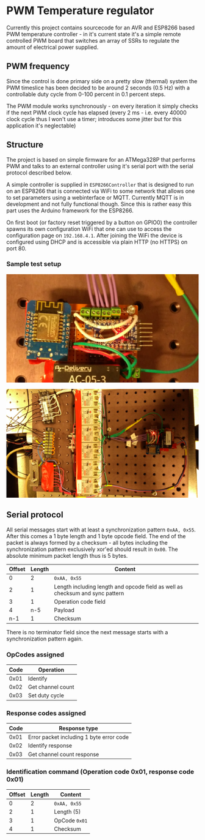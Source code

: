 # PWM Temperature regulator

Currently this project contains sourcecode for an AVR and ESP8266 based PWM
temperature controller - in it's current state it's a simple remote controlled
PWM board that switches an array of SSRs to regulate the amount of electrical
power supplied.

## PWM frequency

Since the control is done primary side on a pretty slow (thermal) system the PWM
timeslice has been decided to be around 2 seconds (0.5 Hz) with a controllable
duty cycle from 0-100 percent in 0.1 percent steps.

The PWM module works synchronously - on every iteration it simply checks if the
next PWM clock cycle has elapsed (every 2 ms - i.e. every 40000 clock cycle
thus I won't use a timer; introduces some jitter but for this application it's
neglectable)

## Structure

The project is based on simple firmware for an ATMega328P that performs PWM and
talks to an external controller using it's serial port with the serial protocol
described below.

A simple controller is supplied in ```ESP8266Controller``` that is designed to
run on an ESP8266 that is connected via WiFi to some network that allows one
to set parameters using a webinterface or MQTT. Currently MQTT is in development
and not fully functional though. Since this is rather easy this part uses the
Arduino framework for the ESP8266.

On first boot (or factory reset triggered by a button on GPIO0) the controller
spawns its own configuration WiFi that one can use to access the configuration
page on ```192.168.4.1```. After joining the WiFi the device is configured
using DHCP and is accessible via plain HTTP (no HTTPS) on port 80.

### Sample test setup

![Controller setup](https://raw.githubusercontent.com/tspspi/avrTempPWMRegulator/master/readmeassets/testsetup01.jpg)

![SSR setup](https://raw.githubusercontent.com/tspspi/avrTempPWMRegulator/master/readmeassets/testsetup02.jpg)

## Serial protocol

All serial messages start with at least a synchronization pattern ```0xAA, 0x55```.
After this comes a 1 byte length and 1 byte opcode field. The end of the packet
is always formed by a checksum - all bytes including the synchronization pattern
exclusively xor'ed should result in ```0x00```. The absolute minimum packet length
thus is 5 bytes.

| Offset | Length | Content                                                                       |
| ------ | ------ | ----------------------------------------------------------------------------- |
| 0      | 2      | ```0xAA, 0x55```                                                              |
| 2      | 1      | Length including length and opcode field as well as checksum and sync pattern |
| 3      | 1      | Operation code field                                                          |
| 4      | n-5    | Payload                                                                       |
| n-1    | 1      | Checksum                                                                      |

There is no terminator field since the next message starts with a synchronization
pattern again.

### OpCodes assigned

| Code | Operation         |
| ---- | ----------------- |
| 0x01 | Identify          |
| 0x02 | Get channel count |
| 0x03 | Set duty cycle    |

### Response codes assigned

| Code | Response type                            |
| ---- | ---------------------------------------- |
| 0x01 | Error packet including 1 byte error code |
| 0x02 | Identify response                        |
| 0x03 | Get channel count response               |

### Identification command (Operation code 0x01, response code 0x01)

| Offset | Length | Content           |
| ------ | ------ | ----------------- |
| 0      | 2      | ```0xAA, 0x55```  |
| 2      | 1      | Length (5)        |
| 3      | 1      | OpCode ```0x01``` |
| 4      | 1      | Checksum          |
